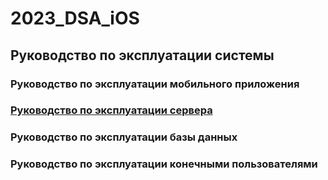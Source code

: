 # 2023_DSA_iOS

## Руководство по эксплуатации системы

### Руководство по эксплуатации мобильного приложения
### [Руководство по эксплуатации сервера](https://github.com/aparinov/2023_DSA_iOS/blob/main/%D0%A0%D1%83%D0%BA%D0%BE%D0%B2%D0%BE%D0%B4%D1%81%D1%82%D0%B2%D0%BE%20%D0%BF%D0%BE%20%D1%8D%D0%BA%D1%81%D0%BF%D0%BB%D1%83%D0%B0%D1%82%D0%B0%D1%86%D0%B8%D0%B8%20%D1%81%D0%B5%D1%80%D0%B2%D0%B5%D1%80%D0%B0.md)
### Руководство по эксплуатации базы данных
### Руководство по эксплуатации конечными пользователями
